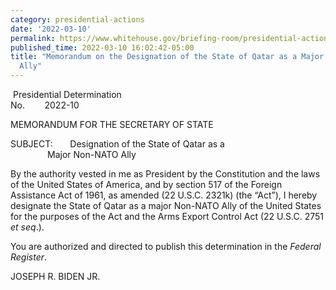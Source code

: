 ```yaml
---
category: presidential-actions
date: '2022-03-10'
permalink: https://www.whitehouse.gov/briefing-room/presidential-actions/2022/03/10/memorandum-on-the-designation-of-the-state-of-qatar-as-a-major-non-nato-ally/
published_time: 2022-03-10 16:02:42-05:00
title: "Memorandum on the Designation of the State of Qatar as a Major Non-NATO\_\
  Ally"
---
```

 
 Presidential Determination  
No.        2022-10

MEMORANDUM FOR THE SECRETARY OF STATE  
  
SUBJECT:       Designation of the State of Qatar as a  
               Major Non-NATO Ally   

By the authority vested in me as President by the Constitution and the
laws of the United States of America, and by section 517 of the Foreign
Assistance Act of 1961, as amended (22 U.S.C. 2321k) (the “Act”), I
hereby designate the State of Qatar as a major Non-NATO Ally of the
United States for the purposes of the Act and the Arms Export Control
Act (22 U.S.C. 2751 *et seq*.).   
  
You are authorized and directed to publish this determination in the
*Federal Register*. 

JOSEPH R. BIDEN JR.

